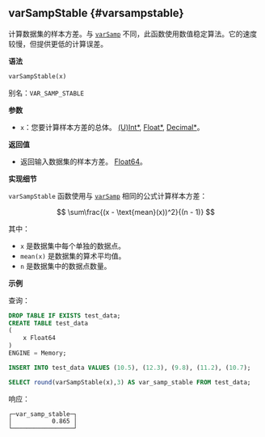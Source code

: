 ## varSampStable {#varsampstable}

计算数据集的样本方差。与 [`varSamp`](../reference/varsamp.md) 不同，此函数使用数值稳定算法。它的速度较慢，但提供更低的计算误差。

**语法**

```sql
varSampStable(x)
```

别名：`VAR_SAMP_STABLE`

**参数**

- `x`：您要计算样本方差的总体。 [(U)Int*](../../data-types/int-uint.md), [Float*](../../data-types/float.md), [Decimal*](../../data-types/decimal.md)。

**返回值**

- 返回输入数据集的样本方差。 [Float64](../../data-types/float.md)。

**实现细节**

`varSampStable` 函数使用与 [`varSamp`](../reference/varsamp.md) 相同的公式计算样本方差：

$$
\sum\frac{(x - \text{mean}(x))^2}{(n - 1)}
$$

其中：
- `x` 是数据集中每个单独的数据点。
- `mean(x)` 是数据集的算术平均值。
- `n` 是数据集中的数据点数量。

**示例**

查询：

```sql
DROP TABLE IF EXISTS test_data;
CREATE TABLE test_data
(
    x Float64
)
ENGINE = Memory;

INSERT INTO test_data VALUES (10.5), (12.3), (9.8), (11.2), (10.7);

SELECT round(varSampStable(x),3) AS var_samp_stable FROM test_data;
```

响应：

```response
┌─var_samp_stable─┐
│           0.865 │
└─────────────────┘
```
